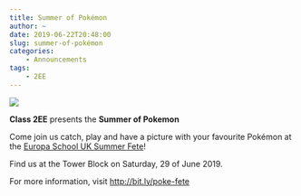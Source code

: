 ```yaml
---
title: Summer of Pokémon
author: ~
date: 2019-06-22T20:48:00
slug: summer-of-pokémon
categories:
    - Announcements
tags:
    - 2EE
---
```


[![](/pokefete/poke-fete-website-medium.png)](/summer-fete-2019)

**Class 2EE** presents the **Summer of Pokemon**

Come join us catch, play and have a picture with your favourite Pokémon at the [Europa School UK Summer Fete](https://www.europa-pta.org/summer-fete.html)!

Find us at the Tower Block on Saturday, 29 of June 2019.

For more information, visit http://bit.ly/poke-fete


